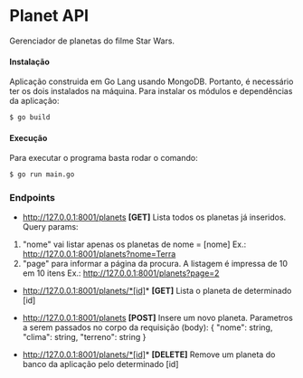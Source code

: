 
# Planet API

Gerenciador de planetas do filme Star Wars.

#### Instalação
Aplicação construida em Go Lang usando MongoDB. Portanto, é necessário ter os dois instalados na máquina.
Para instalar os módulos e dependências da aplicação:

```sh
$ go build
```

#### Execução

Para executar o programa basta rodar o comando:

```sh
$ go run main.go
```

### Endpoints
- http://127.0.0.1:8001/planets **[GET]**
Lista todos os planetas já inseridos.
Query params:
1. "nome" vai listar apenas os planetas de nome = [nome]
Ex.: http://127.0.0.1:8001/planets?nome=Terra
2. "page" para informar a página da procura. A listagem é impressa de 10 em 10 itens
Ex.: http://127.0.0.1:8001/planets?page=2


- http://127.0.0.1:8001/planets/*[id]* **[GET]**
Lista o planeta de determinado [id]

- http://127.0.0.1:8001/planets **[POST]**
Insere um novo planeta.
Parametros a serem passados no corpo da requisição (body):
{
  "nome": string,
  "clima": string,
  "terreno": string
}

- http://127.0.0.1:8001/planets/*[id]* **[DELETE]**
Remove um planeta do banco da aplicação pelo determinado [id]